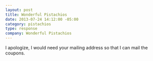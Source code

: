 ```yaml
---
layout: post
title: Wonderful Pistachios
date: 2013-07-24 14:12:00 -05:00
category: pistachios
type: response
company: Wonderful Pistachios
---
```


I apologize, I would need your mailing address so that I can mail the coupons.